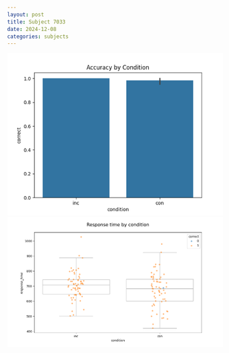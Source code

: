 ```yaml
---
layout: post
title: Subject 7033
date: 2024-12-08
categories: subjects
---
```


![](data/7033/run-23/7033_NF_acc.png)
![](data/7033/run-23/7033_NF_rt.png)
